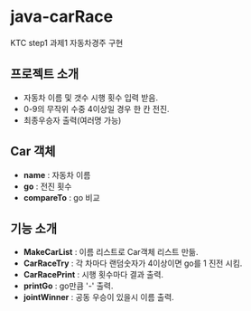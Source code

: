 # java-carRace
KTC step1 과제1 자동차경주 구현

## 프로젝트 소개
- 자동차 이름 및 갯수 시행 횟수 입력 받음.
- 0-9의 무작위 수중 4이상일 경우 한 칸 전진.
- 최종우승자 출력(여러명 가능)

## Car 객체
- **name** : 자동차 이름
- **go** : 전진 횟수
- **compareTo** : go 비교
  
## 기능 소개
- **MakeCarList** : 이름 리스트로 Car객체 리스트 만듦.
- **CarRaceTry** : 각 차마다 랜덤숫자가 4이상이면 go를 1 진전 시킴.
- **CarRacePrint** : 시행 횟수마다 결과 출력.
- **printGo** : go만큼 '-' 출력.
- **jointWinner** : 공동 우승이 있을시 이름 출력.
